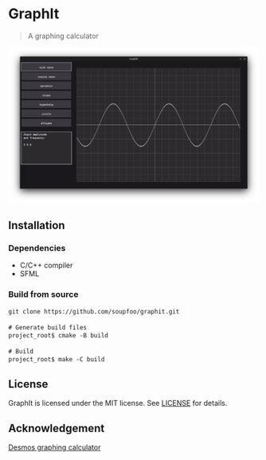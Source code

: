 # GraphIt

> A graphing calculator

<img src="./screenshots/Screenshot.png" width="600">

## Installation

### Dependencies

- C/C++ compiler
- SFML

### Build from source

```
git clone https://github.com/soupfoo/graphit.git

# Generate build files
project_root$ cmake -B build

# Build
project_root$ make -C build
```

## License

GraphIt is licensed under the MIT license. See [LICENSE](./LICENSE) for details.

## Acknowledgement

[Desmos graphing calculator](https://www.desmos.com/calculator)
